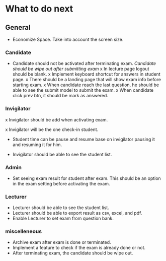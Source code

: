 # What to do next

## General

- Economize Space. Take into account the screen size.

### Candidate

- Candidate should not be activated after terminating exam. _Candidate should be wipe out after submitting exam_
  x In lecture page logout should be blank.
  x Implement keyboard shortcut for answers in student page.
  x There should be a landing page that will show exam info before starting exam.
  x When candidate reach the last question, he should be able to see the submit model to submit the exam.
  x When candidate click prev btn, it should be mark as answered.

### Invigilator

x Invigilator should be add when activating exam.

x Invigilator will be the one check-in student.

- Student time can be pause and resume base on invigilator pausing it and resuming it for him.

- Invigilator should be able to see the student list.

### Admin

- Set seeing exam result for student after exam. This should be an option in the exam setting before activating the exam.

### Lecturer

- Lecturer should be able to see the student list.
- Lecturer should be able to export result as csv, excel, and pdf.
- Enable Lecturer to set exam from question bank.

### miscelleneous

- Archive exam after exam is done or terminated.
- Implement a feature to check if the exam is already done or not.
- After terminating exam, the candidate should be wipe out.

